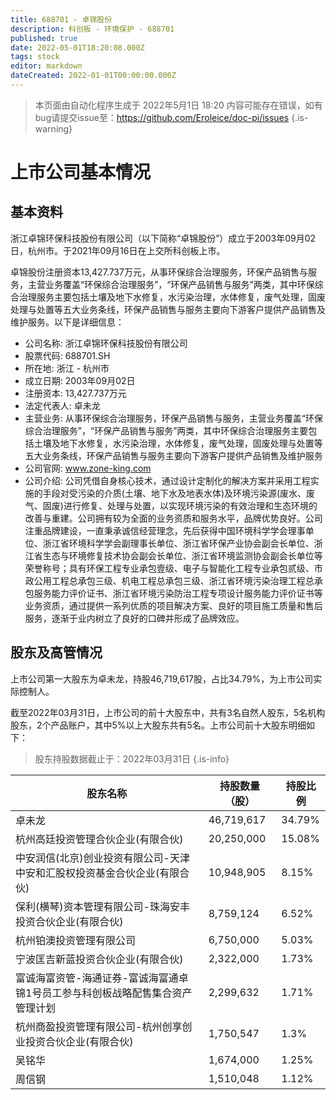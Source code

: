 ```yaml
---
title: 688701 - 卓锦股份
description: 科创板 - 环境保护 - 688701
published: true
date: 2022-05-01T18:20:08.000Z
tags: stock
editor: markdown
dateCreated: 2022-01-01T00:00:00.000Z
---
```


> 本页面由自动化程序生成于 2022年5月1日 18:20
> 内容可能存在错误，如有bug请提交issue至：https://github.com/Eroleice/doc-pi/issues
{.is-warning}

# 上市公司基本情况

## 基本资料

浙江卓锦环保科技股份有限公司（以下简称“卓锦股份”）成立于2003年09月02日，杭州市。于2021年09月16日在上交所科创板上市。

卓锦股份注册资本13,427.737万元，从事环保综合治理服务，环保产品销售与服务，主营业务覆盖“环保综合治理服务”，“环保产品销售与服务”两类，其中环保综合治理服务主要包括土壤及地下水修复，水污染治理，水体修复，废气处理，固废处理与处置等五大业务条线，环保产品销售与服务主要向下游客户提供产品销售及维护服务。以下是详细信息：

- 公司名称: 浙江卓锦环保科技股份有限公司
- 股票代码: 688701.SH
- 所在地: 浙江 - 杭州市
- 成立日期: 2003年09月02日
- 注册资本: 13,427.737万元
- 法定代表人: 卓未龙
- 主营业务: 从事环保综合治理服务，环保产品销售与服务，主营业务覆盖“环保综合治理服务”，“环保产品销售与服务”两类，其中环保综合治理服务主要包括土壤及地下水修复，水污染治理，水体修复，废气处理，固废处理与处置等五大业务条线，环保产品销售与服务主要向下游客户提供产品销售及维护服务
- 公司官网: www.zone-king.com
- 公司介绍: 公司凭借自身核心技术，通过设计定制化的解决方案并采用工程实施的手段对受污染的介质(土壤、地下水及地表水体)及环境污染源(废水、废气、固废)进行修复、处理与处置，以实现环境污染的有效治理和生态环境的改善与重建。公司拥有较为全面的业务资质和服务水平，品牌优势良好。公司注重品牌建设，一直秉承诚信经营理念，先后获得中国环境科学学会理事单位、浙江省环境科学学会副理事长单位、浙江省环保产业协会副会长单位、浙江省生态与环境修复技术协会副会长单位、浙江省环境监测协会副会长单位等荣誉称号；具有环保工程专业承包壹级、电子与智能化工程专业承包贰级、市政公用工程总承包三级、机电工程总承包三级、浙江省环境污染治理工程总承包服务能力评价证书、浙江省环境污染防治工程专项设计服务能力评价证书等业务资质，通过提供一系列优质的项目解决方案、良好的项目施工质量和售后服务，逐渐于业内树立了良好的口碑并形成了品牌效应。


## 股东及高管情况

上市公司第一大股东为卓未龙，持股46,719,617股，占比34.79%，为上市公司实际控制人。

截至2022年03月31日，上市公司的前十大股东中，共有3名自然人股东，5名机构股东，2个产品账户，其中5%以上大股东共有5名。上市公司前十大股东明细如下：

> 股东持股数据截止于：2022年03月31日
{.is-info}

| 股东名称 | 持股数量（股） | 持股比例 |
| --- | --- | --- |
| 卓未龙 | 46,719,617 | 34.79% |
| 杭州高廷投资管理合伙企业(有限合伙) | 20,250,000 | 15.08% |
| 中安润信(北京)创业投资有限公司-天津中安和汇股权投资基金合伙企业(有限合伙) | 10,948,905 | 8.15% |
| 保利(横琴)资本管理有限公司-珠海安丰投资合伙企业(有限合伙) | 8,759,124 | 6.52% |
| 杭州铂澳投资管理有限公司 | 6,750,000 | 5.03% |
| 宁波匡吉新蓝投资合伙企业(有限合伙) | 2,322,000 | 1.73% |
| 富诚海富资管-海通证券-富诚海富通卓锦1号员工参与科创板战略配售集合资产管理计划 | 2,299,632 | 1.71% |
| 杭州商盈投资管理有限公司-杭州创享创业投资合伙企业(有限合伙) | 1,750,547 | 1.3% |
| 吴铭华 | 1,674,000 | 1.25% |
| 周信钢 | 1,510,048 | 1.12% |




